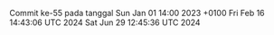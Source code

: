 Commit ke-55 pada tanggal Sun Jan 01 14:00 2023 +0100
Fri Feb 16 14:43:06 UTC 2024
Sat Jun 29 12:45:36 UTC 2024
